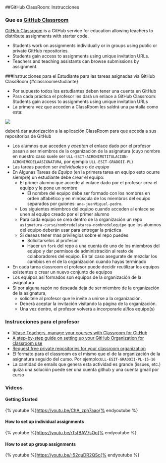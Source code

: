 ##GitHub ClassRoom: Instrucciones

### Que es [GitHub Classroom](https://classroom.github.com)

[GitHub Classroom](https://classroom.github.com) is a GitHub service
for education allowing teachers to distribute assignments with starter code.
* Students work on assignments individually or in groups using public
or private GitHub repositories.
* Students gain access to assignments
using unique invitation URLs.
* Teachers and teaching assistants can
browse submissions by assignment.

###Instrucciones para el Estudiante para las tareas asignadas via GitHub ClassRoom {#classroomestudiante}

* Por supuesto todos los estudiantes deben tener una cuenta en GitHub
* Para cada práctica el profesor les dará un enlace a GitHub Classroom: Students gain access to assignments using unique invitation URLs
* La primera vez que acceden a ClassRoom les saldrá una pantalla como esta:

![](/assets/classroomfirsttime.png)

  deberá dar autorización a la aplicación ClassRoom para que acceda a sus repositorios de GitHub
* Los alumnos que acceden y *aceptan* el enlace dado por el profesor pasan a ser miembros de la organización de la asignatura (cuyo nombre en nuestro caso suele ser `ULL-ESIT-ACRONIMOTITULACION-ACRONIMODELAASIGNATURA`, por ejemplo `ULL-ESIT-GRADOII-PL`)
* Las tareas pueden ser *individuales* o de *equipo*
* En Algunas Tareas de *Equipo* (en la primera tarea en equipo esto ocurre siempre) un estudiante debe crear el equipo:
   * El primer alumno que accede al enlace dado por el profesor crea el equipo y le pone un nombre
     * El nombre del equipo debe ser formado con los nombres en orden alfabético y en minúscula de los miembros del equipo separados por guiones: `ana-juanMiguel-pedro`.
   * Los siguientes miembros del equipo cuando acceden al enlace se unen al equipo creado por el primer alumno
   * Para cada equipo se crea dentro de la organización un repo `asignatura-curso/nombredelatarea-nombredelequipo` que los alumnos del equipo  deberán usar para entregar la práctica
   * Si deseas tener mas privilegios sobre el repo puedes
     * Solicitarselos al profesor
     * Hacer un `fork` del repo a una cuenta de uno de los miembros del equipo y dar permisos de administración al resto de colaboradores del equipo. En tal caso
       asegurate de mezclar los cambios en el de la organización cuando hayas terminado
* En cada tarea classroom el profesor puede decidir reutilizar los equipos existentes o crear un nuevo conjunto de equipos
* Los equipos así formados son equipos de la organización de la asignatura
* Si por alguna razón no deseada deja de ser miembro de la organización de la asignatura,
  * solicítele al profesor que le invite a unirse a la organización.
  * Deberá aceptar la invitación visitando la página de la organización.
  * Una vez dentro, el profesor volverá a incorporarle al/los equipo(s)

### Instrucciones para el profesor

* [Véase Teachers, manage your courses with Classroom for GitHub](https://github.com/blog/2055-teachers-manage-your-courses-with-classroom-for-github)
* [A step-by-step guide on setting up your GitHub Organization for classroom use](https://education.github.com/guide)
* [Request free private repositories for your classroom organization](https://education.github.com/discount_requests/new)
* El formato para el classroom es el mismo que el de la organización de la asignatura seguido del curso. Por ejemplo:`ULL-ESIT-GRADOII-PL-15-16`
* La cantidad de emails que genera esta actividad es grande (issues, etc.) quiza una solución puede ser una cuenta github y una cuenta gmail por curso

### Videos

#### Getting Started

{% youtube %}https://youtu.be/ChA_zph7aao{% endyoutube %}

#### How to set up individual assignments

{% youtube %}https://youtu.be/rTsfBAV7sOo{% endyoutube %}

#### How to set up group assignments

{% youtube %}https://youtu.be/-52quDR2QSc{% endyoutube %}
